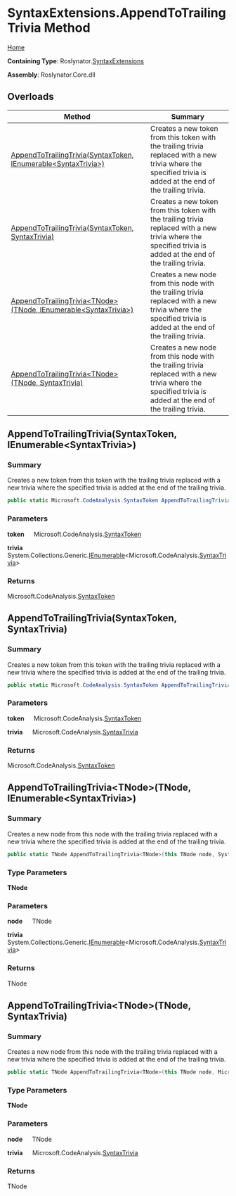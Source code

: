 # SyntaxExtensions\.AppendToTrailingTrivia Method

[Home](../../../README.md)

**Containing Type**: Roslynator\.[SyntaxExtensions](../README.md)

**Assembly**: Roslynator\.Core\.dll

## Overloads

| Method | Summary |
| ------ | ------- |
| [AppendToTrailingTrivia(SyntaxToken, IEnumerable\<SyntaxTrivia>)](../AppendToTrailingTrivia/README.md#Roslynator_SyntaxExtensions_AppendToTrailingTrivia_Microsoft_CodeAnalysis_SyntaxToken_System_Collections_Generic_IEnumerable_Microsoft_CodeAnalysis_SyntaxTrivia__) | Creates a new token from this token with the trailing trivia replaced with a new trivia where the specified trivia is added at the end of the trailing trivia\. |
| [AppendToTrailingTrivia(SyntaxToken, SyntaxTrivia)](../AppendToTrailingTrivia/README.md#Roslynator_SyntaxExtensions_AppendToTrailingTrivia_Microsoft_CodeAnalysis_SyntaxToken_Microsoft_CodeAnalysis_SyntaxTrivia_) | Creates a new token from this token with the trailing trivia replaced with a new trivia where the specified trivia is added at the end of the trailing trivia\. |
| [AppendToTrailingTrivia\<TNode>(TNode, IEnumerable\<SyntaxTrivia>)](#Roslynator_SyntaxExtensions_AppendToTrailingTrivia__1___0_System_Collections_Generic_IEnumerable_Microsoft_CodeAnalysis_SyntaxTrivia__) | Creates a new node from this node with the trailing trivia replaced with a new trivia where the specified trivia is added at the end of the trailing trivia\. |
| [AppendToTrailingTrivia\<TNode>(TNode, SyntaxTrivia)](#Roslynator_SyntaxExtensions_AppendToTrailingTrivia__1___0_Microsoft_CodeAnalysis_SyntaxTrivia_) | Creates a new node from this node with the trailing trivia replaced with a new trivia where the specified trivia is added at the end of the trailing trivia\. |

## AppendToTrailingTrivia\(SyntaxToken, IEnumerable\<SyntaxTrivia>\) <a name="Roslynator_SyntaxExtensions_AppendToTrailingTrivia_Microsoft_CodeAnalysis_SyntaxToken_System_Collections_Generic_IEnumerable_Microsoft_CodeAnalysis_SyntaxTrivia__"></a>

### Summary

Creates a new token from this token with the trailing trivia replaced with a new trivia where the specified trivia is added at the end of the trailing trivia\.

```csharp
public static Microsoft.CodeAnalysis.SyntaxToken AppendToTrailingTrivia(this Microsoft.CodeAnalysis.SyntaxToken token, System.Collections.Generic.IEnumerable<Microsoft.CodeAnalysis.SyntaxTrivia> trivia)
```

### Parameters

**token** &emsp; Microsoft\.CodeAnalysis\.[SyntaxToken](https://docs.microsoft.com/en-us/dotnet/api/microsoft.codeanalysis.syntaxtoken)

**trivia** &emsp; System\.Collections\.Generic\.[IEnumerable](https://docs.microsoft.com/en-us/dotnet/api/system.collections.generic.ienumerable-1)\<Microsoft\.CodeAnalysis\.[SyntaxTrivia](https://docs.microsoft.com/en-us/dotnet/api/microsoft.codeanalysis.syntaxtrivia)>

### Returns

Microsoft\.CodeAnalysis\.[SyntaxToken](https://docs.microsoft.com/en-us/dotnet/api/microsoft.codeanalysis.syntaxtoken)

## AppendToTrailingTrivia\(SyntaxToken, SyntaxTrivia\) <a name="Roslynator_SyntaxExtensions_AppendToTrailingTrivia_Microsoft_CodeAnalysis_SyntaxToken_Microsoft_CodeAnalysis_SyntaxTrivia_"></a>

### Summary

Creates a new token from this token with the trailing trivia replaced with a new trivia where the specified trivia is added at the end of the trailing trivia\.

```csharp
public static Microsoft.CodeAnalysis.SyntaxToken AppendToTrailingTrivia(this Microsoft.CodeAnalysis.SyntaxToken token, Microsoft.CodeAnalysis.SyntaxTrivia trivia)
```

### Parameters

**token** &emsp; Microsoft\.CodeAnalysis\.[SyntaxToken](https://docs.microsoft.com/en-us/dotnet/api/microsoft.codeanalysis.syntaxtoken)

**trivia** &emsp; Microsoft\.CodeAnalysis\.[SyntaxTrivia](https://docs.microsoft.com/en-us/dotnet/api/microsoft.codeanalysis.syntaxtrivia)

### Returns

Microsoft\.CodeAnalysis\.[SyntaxToken](https://docs.microsoft.com/en-us/dotnet/api/microsoft.codeanalysis.syntaxtoken)

## AppendToTrailingTrivia\<TNode>\(TNode, IEnumerable\<SyntaxTrivia>\) <a name="Roslynator_SyntaxExtensions_AppendToTrailingTrivia__1___0_System_Collections_Generic_IEnumerable_Microsoft_CodeAnalysis_SyntaxTrivia__"></a>

### Summary

Creates a new node from this node with the trailing trivia replaced with a new trivia where the specified trivia is added at the end of the trailing trivia\.

```csharp
public static TNode AppendToTrailingTrivia<TNode>(this TNode node, System.Collections.Generic.IEnumerable<Microsoft.CodeAnalysis.SyntaxTrivia> trivia) where TNode : Microsoft.CodeAnalysis.SyntaxNode
```

### Type Parameters

**TNode**

### Parameters

**node** &emsp; TNode

**trivia** &emsp; System\.Collections\.Generic\.[IEnumerable](https://docs.microsoft.com/en-us/dotnet/api/system.collections.generic.ienumerable-1)\<Microsoft\.CodeAnalysis\.[SyntaxTrivia](https://docs.microsoft.com/en-us/dotnet/api/microsoft.codeanalysis.syntaxtrivia)>

### Returns

TNode

## AppendToTrailingTrivia\<TNode>\(TNode, SyntaxTrivia\) <a name="Roslynator_SyntaxExtensions_AppendToTrailingTrivia__1___0_Microsoft_CodeAnalysis_SyntaxTrivia_"></a>

### Summary

Creates a new node from this node with the trailing trivia replaced with a new trivia where the specified trivia is added at the end of the trailing trivia\.

```csharp
public static TNode AppendToTrailingTrivia<TNode>(this TNode node, Microsoft.CodeAnalysis.SyntaxTrivia trivia) where TNode : Microsoft.CodeAnalysis.SyntaxNode
```

### Type Parameters

**TNode**

### Parameters

**node** &emsp; TNode

**trivia** &emsp; Microsoft\.CodeAnalysis\.[SyntaxTrivia](https://docs.microsoft.com/en-us/dotnet/api/microsoft.codeanalysis.syntaxtrivia)

### Returns

TNode

